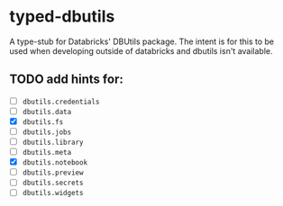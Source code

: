 # typed-dbutils
A type-stub for Databricks' DBUtils package. The intent is for this to be used when developing outside of databricks and dbutils isn't available.

## TODO add hints for:

- [ ] `dbutils.credentials`
- [ ] `dbutils.data`
- [x] `dbutils.fs`
- [ ] `dbutils.jobs`
- [ ] `dbutils.library`
- [ ] `dbutils.meta`
- [x] `dbutils.notebook`
- [ ] `dbutils.preview`
- [ ] `dbutils.secrets`
- [ ] `dbutils.widgets`
